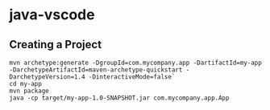 # java-vscode

## Creating a Project 

```Shell
mvn archetype:generate -DgroupId=com.mycompany.app -DartifactId=my-app -DarchetypeArtifactId=maven-archetype-quickstart -DarchetypeVersion=1.4 -DinteractiveMode=false` 
cd my-app
mvn package
java -cp target/my-app-1.0-SNAPSHOT.jar com.mycompany.app.App
```